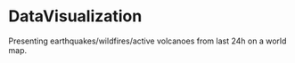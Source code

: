 # DataVisualization
Presenting earthquakes/wildfires/active volcanoes from last 24h on a world map.
